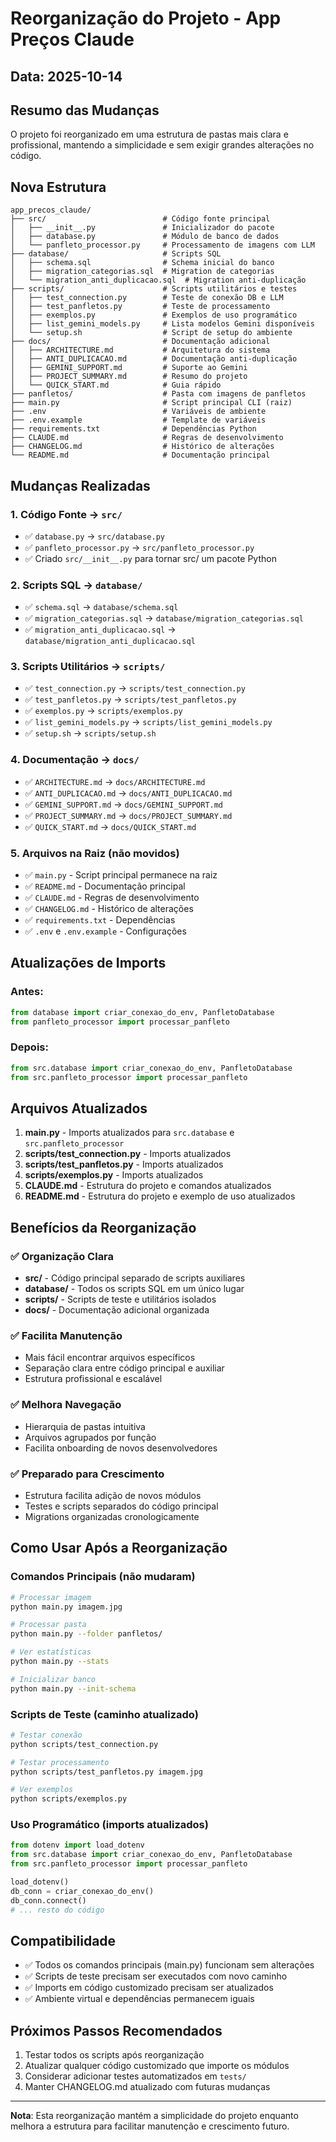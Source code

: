 # Reorganização do Projeto - App Preços Claude

## Data: 2025-10-14

## Resumo das Mudanças

O projeto foi reorganizado em uma estrutura de pastas mais clara e profissional, mantendo a simplicidade e sem exigir grandes alterações no código.

## Nova Estrutura

```
app_precos_claude/
├── src/                          # Código fonte principal
│   ├── __init__.py               # Inicializador do pacote
│   ├── database.py               # Módulo de banco de dados
│   └── panfleto_processor.py     # Processamento de imagens com LLM
├── database/                     # Scripts SQL
│   ├── schema.sql                # Schema inicial do banco
│   ├── migration_categorias.sql  # Migration de categorias
│   └── migration_anti_duplicacao.sql  # Migration anti-duplicação
├── scripts/                      # Scripts utilitários e testes
│   ├── test_connection.py        # Teste de conexão DB e LLM
│   ├── test_panfletos.py         # Teste de processamento
│   ├── exemplos.py               # Exemplos de uso programático
│   ├── list_gemini_models.py     # Lista modelos Gemini disponíveis
│   └── setup.sh                  # Script de setup do ambiente
├── docs/                         # Documentação adicional
│   ├── ARCHITECTURE.md           # Arquitetura do sistema
│   ├── ANTI_DUPLICACAO.md        # Documentação anti-duplicação
│   ├── GEMINI_SUPPORT.md         # Suporte ao Gemini
│   ├── PROJECT_SUMMARY.md        # Resumo do projeto
│   └── QUICK_START.md            # Guia rápido
├── panfletos/                    # Pasta com imagens de panfletos
├── main.py                       # Script principal CLI (raiz)
├── .env                          # Variáveis de ambiente
├── .env.example                  # Template de variáveis
├── requirements.txt              # Dependências Python
├── CLAUDE.md                     # Regras de desenvolvimento
├── CHANGELOG.md                  # Histórico de alterações
└── README.md                     # Documentação principal
```

## Mudanças Realizadas

### 1. Código Fonte → `src/`
- ✅ `database.py` → `src/database.py`
- ✅ `panfleto_processor.py` → `src/panfleto_processor.py`
- ✅ Criado `src/__init__.py` para tornar src/ um pacote Python

### 2. Scripts SQL → `database/`
- ✅ `schema.sql` → `database/schema.sql`
- ✅ `migration_categorias.sql` → `database/migration_categorias.sql`
- ✅ `migration_anti_duplicacao.sql` → `database/migration_anti_duplicacao.sql`

### 3. Scripts Utilitários → `scripts/`
- ✅ `test_connection.py` → `scripts/test_connection.py`
- ✅ `test_panfletos.py` → `scripts/test_panfletos.py`
- ✅ `exemplos.py` → `scripts/exemplos.py`
- ✅ `list_gemini_models.py` → `scripts/list_gemini_models.py`
- ✅ `setup.sh` → `scripts/setup.sh`

### 4. Documentação → `docs/`
- ✅ `ARCHITECTURE.md` → `docs/ARCHITECTURE.md`
- ✅ `ANTI_DUPLICACAO.md` → `docs/ANTI_DUPLICACAO.md`
- ✅ `GEMINI_SUPPORT.md` → `docs/GEMINI_SUPPORT.md`
- ✅ `PROJECT_SUMMARY.md` → `docs/PROJECT_SUMMARY.md`
- ✅ `QUICK_START.md` → `docs/QUICK_START.md`

### 5. Arquivos na Raiz (não movidos)
- ✅ `main.py` - Script principal permanece na raiz
- ✅ `README.md` - Documentação principal
- ✅ `CLAUDE.md` - Regras de desenvolvimento
- ✅ `CHANGELOG.md` - Histórico de alterações
- ✅ `requirements.txt` - Dependências
- ✅ `.env` e `.env.example` - Configurações

## Atualizações de Imports

### Antes:
```python
from database import criar_conexao_do_env, PanfletoDatabase
from panfleto_processor import processar_panfleto
```

### Depois:
```python
from src.database import criar_conexao_do_env, PanfletoDatabase
from src.panfleto_processor import processar_panfleto
```

## Arquivos Atualizados

1. **main.py** - Imports atualizados para `src.database` e `src.panfleto_processor`
2. **scripts/test_connection.py** - Imports atualizados
3. **scripts/test_panfletos.py** - Imports atualizados
4. **scripts/exemplos.py** - Imports atualizados
5. **CLAUDE.md** - Estrutura do projeto e comandos atualizados
6. **README.md** - Estrutura do projeto e exemplo de uso atualizados

## Benefícios da Reorganização

### ✅ Organização Clara
- **src/** - Código principal separado de scripts auxiliares
- **database/** - Todos os scripts SQL em um único lugar
- **scripts/** - Scripts de teste e utilitários isolados
- **docs/** - Documentação adicional organizada

### ✅ Facilita Manutenção
- Mais fácil encontrar arquivos específicos
- Separação clara entre código principal e auxiliar
- Estrutura profissional e escalável

### ✅ Melhora Navegação
- Hierarquia de pastas intuitiva
- Arquivos agrupados por função
- Facilita onboarding de novos desenvolvedores

### ✅ Preparado para Crescimento
- Estrutura facilita adição de novos módulos
- Testes e scripts separados do código principal
- Migrations organizadas cronologicamente

## Como Usar Após a Reorganização

### Comandos Principais (não mudaram)
```bash
# Processar imagem
python main.py imagem.jpg

# Processar pasta
python main.py --folder panfletos/

# Ver estatísticas
python main.py --stats

# Inicializar banco
python main.py --init-schema
```

### Scripts de Teste (caminho atualizado)
```bash
# Testar conexão
python scripts/test_connection.py

# Testar processamento
python scripts/test_panfletos.py imagem.jpg

# Ver exemplos
python scripts/exemplos.py
```

### Uso Programático (imports atualizados)
```python
from dotenv import load_dotenv
from src.database import criar_conexao_do_env, PanfletoDatabase
from src.panfleto_processor import processar_panfleto

load_dotenv()
db_conn = criar_conexao_do_env()
db_conn.connect()
# ... resto do código
```

## Compatibilidade

- ✅ Todos os comandos principais (main.py) funcionam sem alterações
- ✅ Scripts de teste precisam ser executados com novo caminho
- ✅ Imports em código customizado precisam ser atualizados
- ✅ Ambiente virtual e dependências permanecem iguais

## Próximos Passos Recomendados

1. Testar todos os scripts após reorganização
2. Atualizar qualquer código customizado que importe os módulos
3. Considerar adicionar testes automatizados em `tests/`
4. Manter CHANGELOG.md atualizado com futuras mudanças

---

**Nota**: Esta reorganização mantém a simplicidade do projeto enquanto melhora a estrutura para facilitar manutenção e crescimento futuro.
